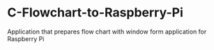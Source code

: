 # C-Flowchart-to-Raspberry-Pi
Application that prepares flow chart with window form application for Raspberry Pi
